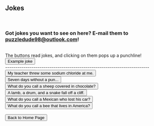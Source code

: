 <html>
<head>
<title>Jokes</title>
</head>
<p>
<h2>
Jokes
</h2>
</p>
<br>
<h3>Got jokes you want to see on here? E-mail them to <a href="mailto:puzzledude98@outlook.com?subject=Joke%20Suggestion">puzzledude98@outlook.com</a>!</h3>
<br>
The buttons read jokes, and clicking on them pops up a punchline!
<button onclick="alert('Example punchline');">Example joke</button>
<br>
------------------------------------------------------------------------
<br>
<button onclick="alert('Thats a salt!');">My teacher threw some sodium chloride at me.</button>
<br>
<button onclick="alert('Makes one weak');">Seven days without a pun...</button>
<br>
<button onclick="alert('A candy baa');">What do you call a sheep covered in chocolate?</button>
<br>
<button onclick="alert('Ba dum tsss!');">A lamb, a drum, and a snake fall off a cliff.</button>
<br>
<button onclick="alert('Carlos');">What do you call a Mexican who lost his car?</button>
<br>
<button onclick="alert('A USB');">What do you call a bee that lives in America?</button>
<!--<br>
<button onclick="alert('PLine');">Joke</button>-->
<br><br>
<button onclick="window.location.href = 'index';">Back to Home Page</button>
